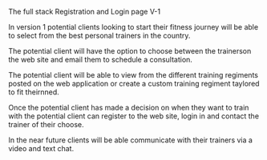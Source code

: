 The full stack Registration and Login page V-1

In version 1 potential clients looking to start their fitness journey will be able to select from the best personal trainers in the country.

The potential client will have the option to choose between the trainerson the web site and email them to schedule a consultation.

The potential client will be able to view from the different training regiments posted on the web application or create a custom training regiment taylored to fit theirnned.

Once the potential client has made a decision on when they want to train with the potential client can register to the web site, login in and contact the trainer of their choose.

In the near future clients will be able communicate with their trainers via a video and text chat.
